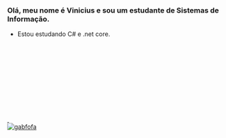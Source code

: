 ### Olá, meu nome é Vinicius e sou um estudante de Sistemas de Informação.



- Estou estudando C# e .net core.

<div>
<a href="https://https://github.com/vinizao6">
<img height = "180cm" scr = "https://github-readme-stats.vercel.app/api?username=vinizao6&show_icons=true&theme=matrix&include_all_commits=true&count_private=true"/>
<img height= "180" scr = "https://github-readme-stats.vercel.app/api/top-langs/?username=vinizao6&layout=compact&langs_count=16&theme=matrix"/>
</div>
<div>
<img alt = "gabfofa" scr = "https://tenor.com/bqJn2.gif">
</div>

